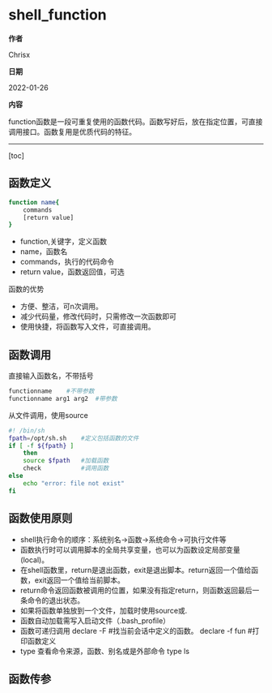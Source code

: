 # shell_function

**作者**

Chrisx

**日期**

2022-01-26

**内容**

function函数是一段可重复使用的函数代码。函数写好后，放在指定位置，可直接调用接口。函数复用是优质代码的特征。

----

[toc]

## 函数定义

```sh
function name{
    commands
    [return value]
}

```

* function,关键字，定义函数
* name，函数名
* commands，执行的代码命令
* return value，函数返回值，可选

函数的优势

* 方便、整洁，可n次调用。
* 减少代码量，修改代码时，只需修改一次函数即可
* 使用快捷，将函数写入文件，可直接调用。

## 函数调用

直接输入函数名，不带括号

```sh
functionname    #不带参数
functionname arg1 arg2  #带参数
```

从文件调用，使用source

```sh
#! /bin/sh
fpath=/opt/sh.sh    #定义包括函数的文件
if [ -f ${fpath} ]
    then
    source $fpath   #加载函数
    check           #调用函数
else
    echo "error: file not exist"
fi
```

## 函数使用原则

* shell执行命令的顺序：系统别名->函数->系统命令->可执行文件等
* 函数执行时可以调用脚本的全局共享变量，也可以为函数设定局部变量(local)。
* 在shell函数里，return是退出函数，exit是退出脚本。return返回一个值给函数，exit返回一个值给当前脚本。
* return命令返回函数被调用的位置，如果没有指定return，则函数返回最后一条命令的退出状态。
* 如果将函数单独放到一个文件，加载时使用source或.
* 函数自动加载需写入启动文件（.bash_profile）
* 函数可递归调用
    declare -F  #找当前会话中定义的函数。
    declare -f fun  #打印函数定义
* type 查看命令来源，函数、别名或是外部命令
    type ls

## 函数传参



<!--

# add.sh
#! /bin/bash
function add()
{
    let "sum=$1+$2" #位置参数
    return $sum #return返回值
}

source ~/bin/add.sh #加载add函数
add 2 8             #调用函数，并传参
echo $?             #查看返回值
eof

-->